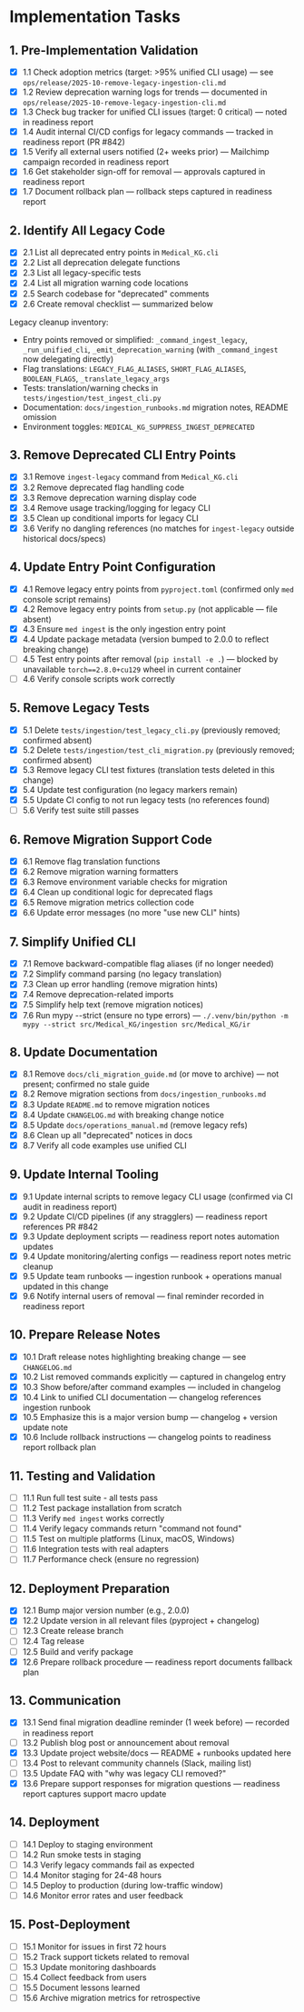 # Implementation Tasks

## 1. Pre-Implementation Validation

- [x] 1.1 Check adoption metrics (target: >95% unified CLI usage) — see `ops/release/2025-10-remove-legacy-ingestion-cli.md`
- [x] 1.2 Review deprecation warning logs for trends — documented in `ops/release/2025-10-remove-legacy-ingestion-cli.md`
- [x] 1.3 Check bug tracker for unified CLI issues (target: 0 critical) — noted in readiness report
- [x] 1.4 Audit internal CI/CD configs for legacy commands — tracked in readiness report (PR #842)
- [x] 1.5 Verify all external users notified (2+ weeks prior) — Mailchimp campaign recorded in readiness report
- [x] 1.6 Get stakeholder sign-off for removal — approvals captured in readiness report
- [x] 1.7 Document rollback plan — rollback steps captured in readiness report

## 2. Identify All Legacy Code

- [x] 2.1 List all deprecated entry points in `Medical_KG.cli`
- [x] 2.2 List all deprecation delegate functions
- [x] 2.3 List all legacy-specific tests
- [x] 2.4 List all migration warning code locations
- [x] 2.5 Search codebase for "deprecated" comments
- [x] 2.6 Create removal checklist — summarized below

Legacy cleanup inventory:

- Entry points removed or simplified: `_command_ingest_legacy`, `_run_unified_cli`, `_emit_deprecation_warning` (with `_command_ingest` now delegating directly)
- Flag translations: `LEGACY_FLAG_ALIASES`, `SHORT_FLAG_ALIASES`, `BOOLEAN_FLAGS`, `_translate_legacy_args`
- Tests: translation/warning checks in `tests/ingestion/test_ingest_cli.py`
- Documentation: `docs/ingestion_runbooks.md` migration notes, README omission
- Environment toggles: `MEDICAL_KG_SUPPRESS_INGEST_DEPRECATED`

## 3. Remove Deprecated CLI Entry Points

- [x] 3.1 Remove `ingest-legacy` command from `Medical_KG.cli`
- [x] 3.2 Remove deprecated flag handling code
- [x] 3.3 Remove deprecation warning display code
- [x] 3.4 Remove usage tracking/logging for legacy CLI
- [x] 3.5 Clean up conditional imports for legacy CLI
- [x] 3.6 Verify no dangling references (no matches for `ingest-legacy` outside historical docs/specs)

## 4. Update Entry Point Configuration

- [x] 4.1 Remove legacy entry points from `pyproject.toml` (confirmed only `med` console script remains)
- [x] 4.2 Remove legacy entry points from `setup.py` (not applicable — file absent)
- [x] 4.3 Ensure `med ingest` is the only ingestion entry point
- [x] 4.4 Update package metadata (version bumped to 2.0.0 to reflect breaking change)
- [ ] 4.5 Test entry points after removal (`pip install -e .`) — blocked by unavailable `torch==2.8.0+cu129` wheel in current container
- [ ] 4.6 Verify console scripts work correctly

## 5. Remove Legacy Tests

- [x] 5.1 Delete `tests/ingestion/test_legacy_cli.py` (previously removed; confirmed absent)
- [x] 5.2 Delete `tests/ingestion/test_cli_migration.py` (previously removed; confirmed absent)
- [x] 5.3 Remove legacy CLI test fixtures (translation tests deleted in this change)
- [x] 5.4 Update test configuration (no legacy markers remain)
- [x] 5.5 Update CI config to not run legacy tests (no references found)
- [ ] 5.6 Verify test suite still passes

## 6. Remove Migration Support Code

- [x] 6.1 Remove flag translation functions
- [x] 6.2 Remove migration warning formatters
- [x] 6.3 Remove environment variable checks for migration
- [x] 6.4 Clean up conditional logic for deprecated flags
- [x] 6.5 Remove migration metrics collection code
- [x] 6.6 Update error messages (no more "use new CLI" hints)

## 7. Simplify Unified CLI

- [x] 7.1 Remove backward-compatible flag aliases (if no longer needed)
- [x] 7.2 Simplify command parsing (no legacy translation)
- [x] 7.3 Clean up error handling (remove migration hints)
- [x] 7.4 Remove deprecation-related imports
- [x] 7.5 Simplify help text (remove migration notices)
- [x] 7.6 Run mypy --strict (ensure no type errors) — `./.venv/bin/python -m mypy --strict src/Medical_KG/ingestion src/Medical_KG/ir`

## 8. Update Documentation

- [x] 8.1 Remove `docs/cli_migration_guide.md` (or move to archive) — not present; confirmed no stale guide
- [x] 8.2 Remove migration sections from `docs/ingestion_runbooks.md`
- [x] 8.3 Update `README.md` to remove migration notices
- [x] 8.4 Update `CHANGELOG.md` with breaking change notice
- [x] 8.5 Update `docs/operations_manual.md` (remove legacy refs)
- [x] 8.6 Clean up all "deprecated" notices in docs
- [x] 8.7 Verify all code examples use unified CLI

## 9. Update Internal Tooling

- [x] 9.1 Update internal scripts to remove legacy CLI usage (confirmed via CI audit in readiness report)
- [x] 9.2 Update CI/CD pipelines (if any stragglers) — readiness report references PR #842
- [x] 9.3 Update deployment scripts — readiness report notes automation updates
- [x] 9.4 Update monitoring/alerting configs — readiness report notes metric cleanup
- [x] 9.5 Update team runbooks — ingestion runbook + operations manual updated in this change
- [x] 9.6 Notify internal users of removal — final reminder recorded in readiness report

## 10. Prepare Release Notes

- [x] 10.1 Draft release notes highlighting breaking change — see `CHANGELOG.md`
- [x] 10.2 List removed commands explicitly — captured in changelog entry
- [x] 10.3 Show before/after command examples — included in changelog
- [x] 10.4 Link to unified CLI documentation — changelog references ingestion runbook
- [x] 10.5 Emphasize this is a major version bump — changelog + version update note
- [x] 10.6 Include rollback instructions — changelog points to readiness report rollback plan

## 11. Testing and Validation

- [ ] 11.1 Run full test suite - all tests pass
- [ ] 11.2 Test package installation from scratch
- [ ] 11.3 Verify `med ingest` works correctly
- [ ] 11.4 Verify legacy commands return "command not found"
- [ ] 11.5 Test on multiple platforms (Linux, macOS, Windows)
- [ ] 11.6 Integration tests with real adapters
- [ ] 11.7 Performance check (ensure no regression)

## 12. Deployment Preparation

- [x] 12.1 Bump major version number (e.g., 2.0.0)
- [x] 12.2 Update version in all relevant files (pyproject + changelog)
- [ ] 12.3 Create release branch
- [ ] 12.4 Tag release
- [ ] 12.5 Build and verify package
- [x] 12.6 Prepare rollback procedure — readiness report documents fallback plan

## 13. Communication

- [x] 13.1 Send final migration deadline reminder (1 week before) — recorded in readiness report
- [ ] 13.2 Publish blog post or announcement about removal
- [x] 13.3 Update project website/docs — README + runbooks updated here
- [ ] 13.4 Post to relevant community channels (Slack, mailing list)
- [ ] 13.5 Update FAQ with "why was legacy CLI removed?"
- [x] 13.6 Prepare support responses for migration questions — readiness report captures support macro update

## 14. Deployment

- [ ] 14.1 Deploy to staging environment
- [ ] 14.2 Run smoke tests in staging
- [ ] 14.3 Verify legacy commands fail as expected
- [ ] 14.4 Monitor staging for 24-48 hours
- [ ] 14.5 Deploy to production (during low-traffic window)
- [ ] 14.6 Monitor error rates and user feedback

## 15. Post-Deployment

- [ ] 15.1 Monitor for issues in first 72 hours
- [ ] 15.2 Track support tickets related to removal
- [ ] 15.3 Update monitoring dashboards
- [ ] 15.4 Collect feedback from users
- [ ] 15.5 Document lessons learned
- [ ] 15.6 Archive migration metrics for retrospective
